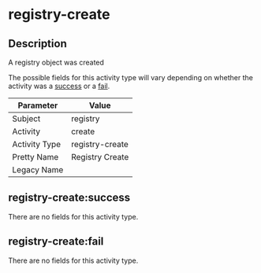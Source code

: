 registry-create
===============

Description
-----------
A registry object was created

The possible fields for this activity type will vary depending on whether the activity was a [success](#registry-createsuccess) or a [fail](#registry-createfail).

| Parameter     | Value           |
| ------------- | --------------- |
| Subject       | registry        |
| Activity      | create          |
| Activity Type | registry-create |
| Pretty Name   | Registry Create |
| Legacy Name   |                 |

registry-create:success
-----------------------

There are no fields for this activity type.


registry-create:fail
--------------------

There are no fields for this activity type.
